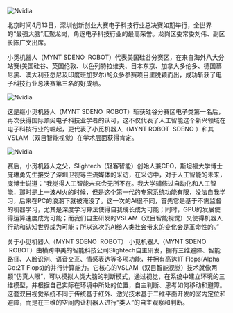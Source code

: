 <!--
author: MYNT Robot
head: http://www.slightech.com/ico/favicon.png
date: 2017-04-17
title: 小觅机器人获深圳创新创业大赛电子科技总决赛第三名
tags: Sdeno, 创业大赛
category: Robot
status: publish
language: cn
summary: 北京时间4月13日，深圳创新创业大赛电子科技行业总决赛如期举行，全世界的“最强大脑”汇聚龙岗，角逐电子科技行业的最高荣誉。龙岗区委常委刘伟、副区长陈广文出席......
-->
![Nvidia](https://static.slightech.com/img/news/electronic2.jpg)

北京时间4月13日，深圳创新创业大赛电子科技行业总决赛如期举行，全世界的“最强大脑”汇聚龙岗，角逐电子科技行业的最高荣誉。龙岗区委常委刘伟、副区长陈广文出席。

小觅机器人（MYNT SDENO  ROBOT）代表美国硅谷分赛区，在来自海外八大分站赛(美国硅谷、英国伦敦、以色列特拉维夫、日本东京、加拿大多伦多、德国慕尼黑、澳大利亚悉尼及印度班加罗尔)的众多参赛项目里脱颖而出，成功斩获了电子科技行业总决赛第三名的好成绩。

![Nvidia](https://static.slightech.com/img/news/electronic1.jpg)

这是继小觅机器人（MYNT SDENO  ROBOT）斩获硅谷分赛区电子类第一名后，再次获得国际顶尖电子科技业学者的认可，这不仅代表了人工智能这个新兴领域在电子科技行业的崛起，更代表了小觅机器人（MYNT ROBOT  SDENO ）和其VSLAM（双目智能视觉）在学术层面获得肯定。

![Nvidia](https://static.slightech.com/img/news/electronic3.jpg)

赛后，小觅机器人之父，Slightech（轻客智能）创始人兼CEO，斯坦福大学博士庞琳勇先生接受了深圳卫视等主流媒体的采访，在采访中，对于人工智能的未来，庞博士说道：“我觉得人工智能未来会无所不在。我大学辅修过自动化和人工智能，那时是上一波AI火的时候，但是这个第一代的专家系统功能有限，没法自我学习，后来在PC的浪潮下就被淹没了。这一次的AI很不同，首先它是基于不需监督的机器学习，尤其是深度学习算法使得自我成长成为可能；同时，GPU的发展使得运算速度成为可能；而我们自主研发的VSLAM（双目智能视觉）又使得机器人行动和认知世界成为可能；所以这次的AI给人类社会带来的变化会是革命性的。”

关于小觅机器人（MYNT SDENO  ROBOT）
小觅机器人（MYNT SDENO  ROBOT）由横跨中美的智能科技公司Slightech自主研发，拥有三维避障、智能路径、人脸识别、语音交互、情感表达等多项功能，并拥有高达1T Flops(Alpha Go:2T Flops)的并行计算能力。它核心的VSLAM（双目智能视觉）技术就像两颗“仿真人眼”，可以模拟人类大脑的判断模式，通过视觉，在系统中建立环境的三维模型，并根据自己实际在环境中所处的位置，自主判断、思考如何移动和避障。这套双目视觉系统不同于传统基于红外、激光技术基于二维平面开发的室内定位和避障，而是在三维的空间内让机器人进行“类人”的自主观察和判断。


